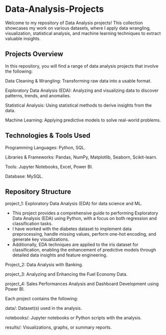 # Data-Analysis-Projects
Welcome to my repository of Data Analysis projects! This collection showcases my work on various datasets, where I apply data wrangling, visualization, statistical analysis, and machine learning techniques to extract valuable insights.

## Projects Overview
In this repository, you will find a range of data analysis projects that involve the following:

Data Cleaning & Wrangling: Transforming raw data into a usable format.

Exploratory Data Analysis (EDA): Analyzing and visualizing data to discover patterns, trends, and anomalies.

Statistical Analysis: Using statistical methods to derive insights from the data.

Machine Learning: Applying predictive models to solve real-world problems.

## Technologies & Tools Used
Programming Languages: Python, SQL.

Libraries & Frameworks: Pandas, NumPy, Matplotlib, Seaborn, Scikit-learn.

Tools: Jupyter Notebooks, Excel, Power BI.

Database: MySQL.


## Repository Structure
project_1: Exploratory Data Analysis (EDA) for data science and ML. 
  - This project provides a comprehensive guide to performing Exploratory Data Analysis (EDA) using Python, with a focus on both regression and classification tasks.
  - I have worked with the diabetes dataset to implement data preprocessing, handle missing values, perform one-hot encoding, and generate key visualizations.
  - Additionally, EDA techniques are applied to the iris dataset for classification, enabling the enhancement of predictive models through detailed data insights and feature engineering.

Project_2: Data Analysis with Banking.

project_3: Analyzing and Enhancing the Fuel Economy Data.

project_4: Sales Performances Analysis and Dashboard Development using Power BI.

Each project contains the following:

data/: Dataset(s) used in the analysis.

notebooks/: Jupyter notebooks or Python scripts with the analysis.

results/: Visualizations, graphs, or summary reports.
